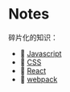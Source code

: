 # Notes

碎片化的知识：

+ 🍄 [Javascript](https://github.com/Singz72/Notes/tree/master/css)
+ 🍄 [CSS](https://github.com/Singz72/Notes/tree/master/CSS)
+ 🍄 [React](https://github.com/Singz72/Notes/tree/master/React)
+ 🍄 [webpack](https://github.com/Singz72/Notes/tree/master/webpack)
